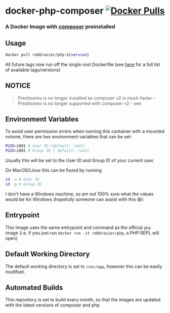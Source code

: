 # docker-php-composer [![Docker Pulls](https://img.shields.io/docker/pulls/robbrazier/php.svg)](https://hub.docker.com/r/robbrazier/php/)
### A Docker Image with [composer](https://getcomposer.org/) preinstalled

## Usage
```bash
docker pull robbrazier/php:${version}
```
All future tags now run off the single root Dockerfile (see [here](https://hub.docker.com/r/robbrazier/php/tags/) for a full list of available tags/versions)

## NOTICE
> Prestissimo is no longer installed as composer v2 is much faster - Prestissimo is no longer supported with composer v2 - see [](https://github.com/hirak/prestissimo) 

## Environment Variables
To avoid user permission errors when running this container with a mounted volume, there are two environment variables that can be set:
```bash
PUID=1001 # User ID [default: root]
PGID=1001 # Group ID [ default: root]
```

Usually this will be set to the User ID and Group ID of your current user.

On MacOS/Linux this can be found by running
```bash
id -u # User ID
id -g # Group ID
```
I don't have a Windows machine, so am not 100% sure what the values would be for Windows (hopefully someone can assist with this :smile:)

## Entrypoint
This Image uses the same entrypoint and command as the official `php` image (i.e. if you just run `docker run -it robbrazier/php`, a PHP REPL will open)

## Default Working Directory
The default working directory is set to `/var/app`, however this can be easily modified.

## Automated Builds
This repository is set to build every month, so that the images are updated with the latest versions of composer and php
